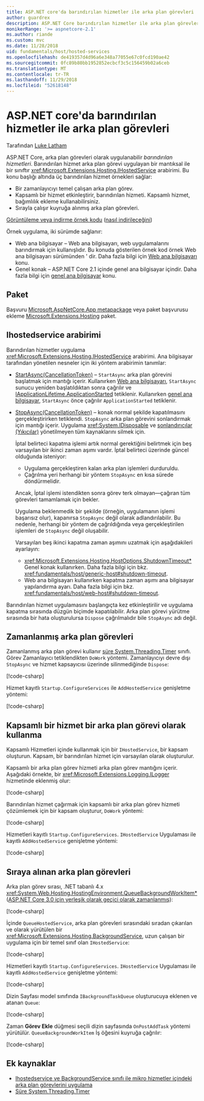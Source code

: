```yaml
---
title: ASP.NET core'da barındırılan hizmetler ile arka plan görevleri
author: guardrex
description: ASP.NET Core barındırılan hizmetler ile arka plan görevleri uygulamak öğrenin.
monikerRange: '>= aspnetcore-2.1'
ms.author: riande
ms.custom: mvc
ms.date: 11/28/2018
uid: fundamentals/host/hosted-services
ms.openlocfilehash: de419357d4d96a6e348a77055e67c0fcd190ae42
ms.sourcegitcommit: 0fc89b80bb1952852ecbcf3c5c156459b02a6ceb
ms.translationtype: MT
ms.contentlocale: tr-TR
ms.lasthandoff: 11/29/2018
ms.locfileid: "52618148"
---
```

# <a name="background-tasks-with-hosted-services-in-aspnet-core"></a>ASP.NET core'da barındırılan hizmetler ile arka plan görevleri

Tarafından [Luke Latham](https://github.com/guardrex)

ASP.NET Core, arka plan görevleri olarak uygulanabilir *barındırılan hizmetleri*. Barındırılan hizmet arka plan görevi uygulayan bir mantıksal ile bir sınıftır <xref:Microsoft.Extensions.Hosting.IHostedService> arabirimi. Bu konu başlığı altında üç barındırılan hizmet örnekleri sağlar:

* Bir zamanlayıcıyı temel çalışan arka plan görev.
* Kapsamlı bir hizmet etkinleştirir, barındırılan hizmeti. Kapsamlı hizmet, bağımlılık ekleme kullanabilirsiniz.
* Sırayla çalışır kuyruğa alınmış arka plan görevleri.

[Görüntüleme veya indirme örnek kodu](https://github.com/aspnet/Docs/tree/master/aspnetcore/fundamentals/host/hosted-services/samples/) ([nasıl indirileceğini](xref:index#how-to-download-a-sample))

Örnek uygulama, iki sürümde sağlanır:

* Web ana bilgisayar &ndash; Web ana bilgisayarı, web uygulamalarını barındırmak için kullanışlıdır. Bu konuda gösterilen örnek kod örnek Web ana bilgisayarı sürümünden ' dir. Daha fazla bilgi için [Web ana bilgisayarı](xref:fundamentals/host/web-host) konu.
* Genel konak &ndash; ASP.NET Core 2.1 içinde genel ana bilgisayar içindir. Daha fazla bilgi için [genel ana bilgisayar](xref:fundamentals/host/generic-host) konu.

## <a name="package"></a>Paket

Başvuru [Microsoft.AspNetCore.App metapackage](xref:fundamentals/metapackage-app) veya paket başvurusu ekleme [Microsoft.Extensions.Hosting](https://www.nuget.org/packages/Microsoft.Extensions.Hosting) paket.

## <a name="ihostedservice-interface"></a>Ihostedservice arabirimi

Barındırılan hizmetler uygulama <xref:Microsoft.Extensions.Hosting.IHostedService> arabirimi. Ana bilgisayar tarafından yönetilen nesneler için iki yöntem arabirimin tanımlar:

* [StartAsync(CancellationToken)](xref:Microsoft.Extensions.Hosting.IHostedService.StartAsync*) &ndash; `StartAsync` arka plan görevini başlatmak için mantığı içerir. Kullanırken [Web ana bilgisayarı](xref:fundamentals/host/web-host), `StartAsync` sunucu yeniden başlatıldıktan sonra çağrılır ve [IApplicationLifetime.ApplicationStarted](xref:Microsoft.AspNetCore.Hosting.IApplicationLifetime.ApplicationStarted*) tetiklenir. Kullanırken [genel ana bilgisayar](xref:fundamentals/host/generic-host), `StartAsync` önce çağrılır `ApplicationStarted` tetiklenir.

* [StopAsync(CancellationToken)](xref:Microsoft.Extensions.Hosting.IHostedService.StopAsync*) &ndash; konak normal şekilde kapatılmasını gerçekleştirirken tetiklendi. `StopAsync` arka plan görevini sonlandırmak için mantığı içerir. Uygulama <xref:System.IDisposable> ve [sonlandırıcılar (Yıkıcılar)](/dotnet/csharp/programming-guide/classes-and-structs/destructors) yönetilmeyen tüm kaynaklarını silmek için.

  İptal belirteci kapatma işlemi artık normal gerektiğini belirtmek için beş varsayılan bir ikinci zaman aşımı vardır. İptal belirteci üzerinde güncel olduğunda isteniyor:

  * Uygulama gerçekleştiren kalan arka plan işlemleri durduruldu.
  * Çağrılma yeri herhangi bir yöntem `StopAsync` en kısa sürede döndürmelidir.

  Ancak, İptal işlemi istendikten sonra görev terk olmayan&mdash;çağıran tüm görevleri tamamlamak için bekler.

  Uygulama beklenmedik bir şekilde (örneğin, uygulamanın işlemi başarısız olur), kapanırsa `StopAsync` değil olarak adlandırılabilir. Bu nedenle, herhangi bir yöntem de çağrıldığında veya gerçekleştirilen işlemleri de `StopAsync` değil oluşabilir.

  Varsayılan beş ikinci kapatma zaman aşımını uzatmak için aşağıdakileri ayarlayın:

  * <xref:Microsoft.Extensions.Hosting.HostOptions.ShutdownTimeout*> Genel konak kullanırken. Daha fazla bilgi için bkz. <xref:fundamentals/host/generic-host#shutdown-timeout>.
  * Web ana bilgisayarı kullanırken kapatma zaman aşımı ana bilgisayar yapılandırma ayarı. Daha fazla bilgi için bkz. <xref:fundamentals/host/web-host#shutdown-timeout>.

Barındırılan hizmet uygulamasını başlangıçta kez etkinleştirilir ve uygulama kapatma sırasında düzgün biçimde kapatılabilir. Arka plan görevi yürütme sırasında bir hata oluşturulursa `Dispose` çağrılmalıdır bile `StopAsync` adı değil.

## <a name="timed-background-tasks"></a>Zamanlanmış arka plan görevleri

Zamanlanmış arka plan görevi kullanır [süre System.Threading.Timer](xref:System.Threading.Timer) sınıfı. Görev Zamanlayıcı tetiklendikten `DoWork` yöntemi. Zamanlayıcıyı devre dışı `StopAsync` ve hizmet kapsayıcısı üzerinde silinmediğinde `Dispose`:

[!code-csharp[](hosted-services/samples/2.x/BackgroundTasksSample-WebHost/Services/TimedHostedService.cs?name=snippet1&highlight=15-16,30,37)]

Hizmet kayıtlı `Startup.ConfigureServices` ile `AddHostedService` genişletme yöntemi:

[!code-csharp[](hosted-services/samples/2.x/BackgroundTasksSample-WebHost/Startup.cs?name=snippet1)]

## <a name="consuming-a-scoped-service-in-a-background-task"></a>Kapsamlı bir hizmet bir arka plan görevi olarak kullanma

Kapsamlı Hizmetleri içinde kullanmak için bir `IHostedService`, bir kapsam oluşturun. Kapsam, bir barındırılan hizmet için varsayılan olarak oluşturulur.

Kapsamlı bir arka plan görev hizmeti arka plan görev mantığını içerir. Aşağıdaki örnekte, bir <xref:Microsoft.Extensions.Logging.ILogger> hizmetinde eklenmiş olur:

[!code-csharp[](hosted-services/samples/2.x/BackgroundTasksSample-WebHost/Services/ScopedProcessingService.cs?name=snippet1)]

Barındırılan hizmet çağırmak için kapsamlı bir arka plan görev hizmeti çözümlemek için bir kapsam oluşturur, `DoWork` yöntemi:

[!code-csharp[](hosted-services/samples/2.x/BackgroundTasksSample-WebHost/Services/ConsumeScopedServiceHostedService.cs?name=snippet1&highlight=29-36)]

Hizmetleri kayıtlı `Startup.ConfigureServices`. `IHostedService` Uygulaması ile kayıtlı `AddHostedService` genişletme yöntemi:

[!code-csharp[](hosted-services/samples/2.x/BackgroundTasksSample-WebHost/Startup.cs?name=snippet2)]

## <a name="queued-background-tasks"></a>Sıraya alınan arka plan görevleri

Arka plan görev sırası, .NET tabanlı 4.x <xref:System.Web.Hosting.HostingEnvironment.QueueBackgroundWorkItem*> ([ASP.NET Core 3.0 için yerleşik olarak geçici olarak zamanlanmış](https://github.com/aspnet/Hosting/issues/1280)):

[!code-csharp[](hosted-services/samples/2.x/BackgroundTasksSample-WebHost/Services/BackgroundTaskQueue.cs?name=snippet1)]

İçinde `QueueHostedService`, arka plan görevleri sırasındaki sıradan çıkarılan ve olarak yürütülen bir <xref:Microsoft.Extensions.Hosting.BackgroundService>, uzun çalışan bir uygulama için bir temel sınıf olan `IHostedService`:

[!code-csharp[](hosted-services/samples/2.x/BackgroundTasksSample-WebHost/Services/QueuedHostedService.cs?name=snippet1&highlight=21,25)]

Hizmetleri kayıtlı `Startup.ConfigureServices`. `IHostedService` Uygulaması ile kayıtlı `AddHostedService` genişletme yöntemi:

[!code-csharp[](hosted-services/samples/2.x/BackgroundTasksSample-WebHost/Startup.cs?name=snippet3)]

Dizin Sayfası model sınıfında `IBackgroundTaskQueue` oluşturucuya eklenen ve atanan `Queue`:

[!code-csharp[](hosted-services/samples/2.x/BackgroundTasksSample-WebHost/Pages/Index.cshtml.cs?name=snippet1)]

Zaman **Görev Ekle** düğmesi seçili dizin sayfasında `OnPostAddTask` yöntemi yürütülür. `QueueBackgroundWorkItem` İş öğesini kuyruğa çağrılır:

[!code-csharp[](hosted-services/samples/2.x/BackgroundTasksSample-WebHost/Pages/Index.cshtml.cs?name=snippet2)]

## <a name="additional-resources"></a>Ek kaynaklar

* [Ihostedservice ve BackgroundService sınıfı ile mikro hizmetler içindeki arka plan görevlerini uygulama](/dotnet/standard/microservices-architecture/multi-container-microservice-net-applications/background-tasks-with-ihostedservice)
* [Süre System.Threading.Timer](xref:System.Threading.Timer)
